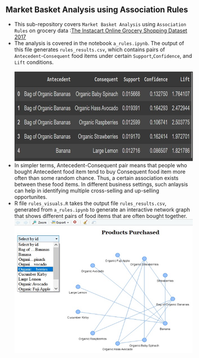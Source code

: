 ## **Market Basket Analysis using Association Rules**

- This sub-repository covers `Market Basket Analysis` using `Association Rules` on grocery data :[The Instacart Online Grocery Shopping Dataset 2017](https://www.instacart.com/datasets/grocery-shopping-2017)
- The analysis is covered in the notebook `a_rules.ipynb`. The output of this file generates `rules_results.csv`, which contains pairs of `Antecedent`-`Consequent` food items under certain `Support`,`Confidence`, and `Lift` conditions.<br> <br>
  <img src='./snippets/01.jpg' width='720' height='240' title='A-Rules Output Table'> <br>
- In simpler terms, Antecedent-Consequent pair means that people who bought Antecedent food item tend to buy Consequent food item more often than some random chance. Thus, a certain association exists between these food items. In different business settings, such anlaysis can help in identifying multiple cross-selling and up-selling opportunites.
- R file `rules_visuals.R` takes the output file `rules_results.csv`, generated from `a_rules.ipynb` to generate an interactive network graph that shows different pairs of food items that are often bought together. <br>
  <img src='./snippets/01a.jpg' width='480' height='360' title='Network Graph'>
